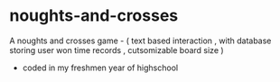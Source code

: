 # noughts-and-crosses 
A noughts and crosses game - ( text based interaction  , with database storing user won time records , cutsomizable board size ) 
- coded in my freshmen year of highschool 

